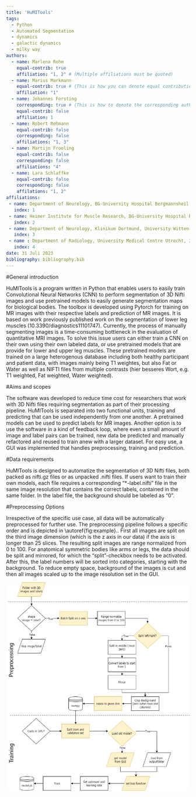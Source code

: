 ```yaml
---
title: 'HuMITools'
tags:
  - Python
  - Automated Segmentation
  - dynamics
  - galactic dynamics
  - milky way
authors:
  - name: Marlena Rohm
    equal-contrib: true
    affiliation: "1, 2" # (Multiple affiliations must be quoted)
  - name: Marius Markmann
    equal-contrib: true # (This is how you can denote equal contributions between multiple authors)
    affiliation: "1"
  - name: Johannes Forsting
    corresponding: true # (This is how to denote the corresponding author)
    equal-contrib: false
    affiliation: 1
  - name: Robert Rehmann
    equal-contrib: false
    corresponding: false
    affiliations: "1, 3"
  - name: Martijn Froeling
    equal-contrib: false
    corresponding: false
    affiliations: "4"
  - name: Lara Schlaffke
    equal-contrib: false
    corresponding: false
    affilations: "1, 2"
affiliations:
 - name: Department of Neurology, BG-University Hospital Bergmannsheil gGmbH, Ruhr-University Bochum, 44789 Bochum, Germany
   index: 1
 - name: Heimer Institute for Muscle Research, BG-University Hospital Bergmannsheil gGmbH, 44789 Bochum, Germany
   index: 2
 - name: Department of Neurology, Klinikum Dortmund, University Witten-Herdecke, 44137 Dortmund, Germany
   index: 3
 - name : Department of Radiology, University Medical Centre Utrecht, 3584 Utrecht, The Netherlands
   index: 4
date: 31 Juli 2023
bibliography: bibliography.bib
---
```

#General introduction

HuMITools is a program written in Python that enables users to easily train Convolutional Neural Networks (CNN)
to perform segmentation of 3D Nifti images and use pretrained models to easily generate segmentation maps
for biological bodies. The toolbox is developed using Pytorch for training on MR images with their respective
labels and prediction of MR images. It  is based on work previously published work on the segmentation of lower leg muscles
(10.3390/diagnostics11101747). Currently, the process of manually segmenting images is a time-consuming bottleneck 
in the evaluation of quantitative MRI images. To solve this issue users can either train a CNN on their own using their 
own labeled data, or use pretrained models that are provide for lower and upper leg muscles. These pretrained models are
trained on a large heterogenous database including both healthy participant and patient data, with images mainly being T1
weightes, but also Fat or Water as well as NIFTI files from multiple contrasts (hier besseres Wort, e.g. T1 weighted, 
Fat weighted, Water weighted).

#Aims and scopes

The software was developed to reduce time cost for researchers that work with
3D Nifti files requiring segmentation as part of their processing pipeline.
HuMITools is separated into two functional units, 
training and predicting that can be used independently from one another. 
A pretrained models can be used to predict labels for MR images.
Another option is to use the software in a kind of feedback loop, 
where even a small amount of image and label pairs can be trained, 
new data be predicted and manually refactored and reused to train anew with a larger dataset.
For easy use, a GUI was implemented that handles preprocessing, training and prediction. 


#Data requirements

HuMITools is designed to automatize the segmentation of 3D Nifti files, 
both packed as nifti.gz files or as unpacked .nifti files. If users want 
to train their own models, each file requires a corresponding “*-label.nifti” file
in the same image resolution that contains the correct labels, contained in the same folder.
In the label file, the background should be labeled as “0”.

#Preprocessing Options

Irrespective of the specific use case, all data will be automatically preprocessed for further use.
The preprocessing pipeline follows a specific order and is depicted in \autoref{fig:example}.. First all images are split on the third image dimension
(which is the z axis in our data) if the axis is longer than 25 slices. The resulting split images are
range normalized from 0 to 100. For anatomical symmetric bodies like arms or legs, the data should be split and mirrored,
for which the “split”-checkbox needs to be activated. After this, the label numbers will be sorted into categories,
starting with the background. To reduce empty space, background of the images is cut and then all images scaled
up to the image resolution set in the GUI.


![Flowchart for the preprocessing timeline.\label{fig:flowchart}](assets/Flowchart_Training.png)
